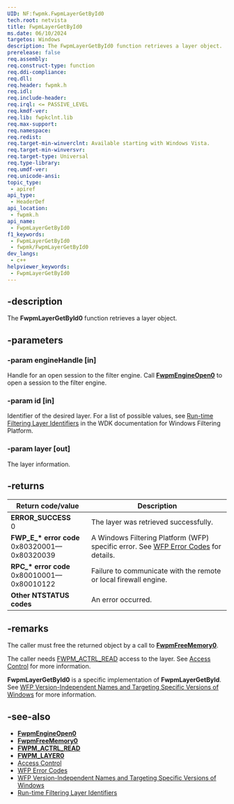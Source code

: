 ```yaml
---
UID: NF:fwpmk.FwpmLayerGetById0
tech.root: netvista
title: FwpmLayerGetById0
ms.date: 06/10/2024
targetos: Windows
description: The FwpmLayerGetById0 function retrieves a layer object.
prerelease: false
req.assembly: 
req.construct-type: function
req.ddi-compliance: 
req.dll: 
req.header: fwpmk.h
req.idl: 
req.include-header: 
req.irql: <= PASSIVE_LEVEL
req.kmdf-ver: 
req.lib: fwpkclnt.lib
req.max-support: 
req.namespace: 
req.redist: 
req.target-min-winverclnt: Available starting with Windows Vista.
req.target-min-winversvr: 
req.target-type: Universal
req.type-library: 
req.umdf-ver: 
req.unicode-ansi: 
topic_type:
 - apiref
api_type:
 - HeaderDef
api_location:
 - fwpmk.h
api_name:
 - FwpmLayerGetById0
f1_keywords:
 - FwpmLayerGetById0
 - fwpmk/FwpmLayerGetById0
dev_langs:
 - c++
helpviewer_keywords:
 - FwpmLayerGetById0
---
```


## -description

The **FwpmLayerGetById0** function retrieves a layer object.

## -parameters

### -param engineHandle [in]

Handle for an open session to the filter engine. Call **[FwpmEngineOpen0](nf-fwpmk-fwpmengineopen0.md)** to open a session to the filter engine.

### -param id [in]

Identifier of the desired layer. For a list of possible values, see [Run-time Filtering Layer Identifiers](/windows-hardware/drivers/network/run-time-filtering-layer-identifiers) in the WDK documentation for Windows Filtering Platform.

### -param layer [out]

The layer information.

## -returns

| Return code/value | Description |
|---|---|
| **ERROR_SUCCESS**<br>0 | The layer was retrieved successfully. |
| **FWP_E_\* error code**<br>0x80320001—0x80320039 | A Windows Filtering Platform (WFP) specific error. See [WFP Error Codes](/windows/win32/fwp/wfp-error-codes) for details. |
| **RPC_\* error code**<br>0x80010001—0x80010122 | Failure to communicate with the remote or local firewall engine. |
| **Other NTSTATUS codes** | An error occurred. |

## -remarks

The caller must free the returned object by a call to **[FwpmFreeMemory0](nf-fwpmk-fwpmfreememory0.md)**.

The caller needs [FWPM_ACTRL_READ](/windows/desktop/FWP/access-right-identifiers) access to the layer. See [Access Control](/windows/desktop/FWP/access-control) for more information.

**FwpmLayerGetById0** is a specific implementation of **FwpmLayerGetById**. See [WFP Version-Independent Names and Targeting Specific Versions of Windows](/windows/desktop/FWP/wfp-version-independent-names-and-targeting-specific-versions-of-windows) for more information.

## -see-also

- **[FwpmEngineOpen0](nf-fwpmk-fwpmengineopen0.md)**
- **[FwpmFreeMemory0](nf-fwpmk-fwpmfreememory0.md)**
- **[FWPM_ACTRL_READ](/windows/desktop/FWP/access-right-identifiers)**
- **[FWPM_LAYER0](/windows/desktop/api/fwpmtypes/ns-fwpmtypes-fwpm_layer0)**
- [Access Control](/windows/desktop/FWP/access-control)
- [WFP Error Codes](/windows/desktop/FWP/wfp-error-codes)
- [WFP Version-Independent Names and Targeting Specific Versions of Windows](/windows/desktop/FWP/wfp-version-independent-names-and-targeting-specific-versions-of-windows)
- [Run-time Filtering Layer Identifiers](/windows-hardware/drivers/network/run-time-filtering-layer-identifiers)
